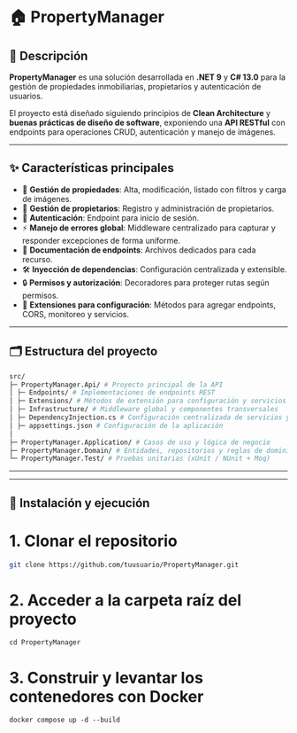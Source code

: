 # 🏠 PropertyManager

## 📖 Descripción
**PropertyManager** es una solución desarrollada en **.NET 9** y **C# 13.0** para la gestión de propiedades inmobiliarias, propietarios y autenticación de usuarios.  

El proyecto está diseñado siguiendo principios de **Clean Architecture** y **buenas prácticas de diseño de software**, exponiendo una **API RESTful** con endpoints para operaciones CRUD, autenticación y manejo de imágenes.

---

## ✨ Características principales
- 📌 **Gestión de propiedades**: Alta, modificación, listado con filtros y carga de imágenes.  
- 👤 **Gestión de propietarios**: Registro y administración de propietarios.  
- 🔐 **Autenticación**: Endpoint para inicio de sesión.  
- ⚡ **Manejo de errores global**: Middleware centralizado para capturar y responder excepciones de forma uniforme.  
- 📑 **Documentación de endpoints**: Archivos dedicados para cada recurso.  
- 🛠️ **Inyección de dependencias**: Configuración centralizada y extensible.  
- 🔒 **Permisos y autorización**: Decoradores para proteger rutas según permisos.  
- 🧩 **Extensiones para configuración**: Métodos para agregar endpoints, CORS, monitoreo y servicios.  

---

## 🗂️ Estructura del proyecto
```bash
src/
├─ PropertyManager.Api/ # Proyecto principal de la API
│ ├─ Endpoints/ # Implementaciones de endpoints REST
│ ├─ Extensions/ # Métodos de extensión para configuración y servicios
│ ├─ Infrastructure/ # Middleware global y componentes transversales
│ ├─ DependencyInjection.cs # Configuración centralizada de servicios y dependencias
│ ├─ appsettings.json # Configuración de la aplicación
│
├─ PropertyManager.Application/ # Casos de uso y lógica de negocio
├─ PropertyManager.Domain/ # Entidades, repositorios y reglas de dominio
└─ PropertyManager.Test/ # Pruebas unitarias (xUnit / NUnit + Moq)
```

---


---

## 🚀 Instalación y ejecución

# 1. Clonar el repositorio
```bash
git clone https://github.com/tuusuario/PropertyManager.git
```

# 2. Acceder a la carpeta raíz del proyecto
```
cd PropertyManager
```

# 3. Construir y levantar los contenedores con Docker
```
docker compose up -d --build
```
